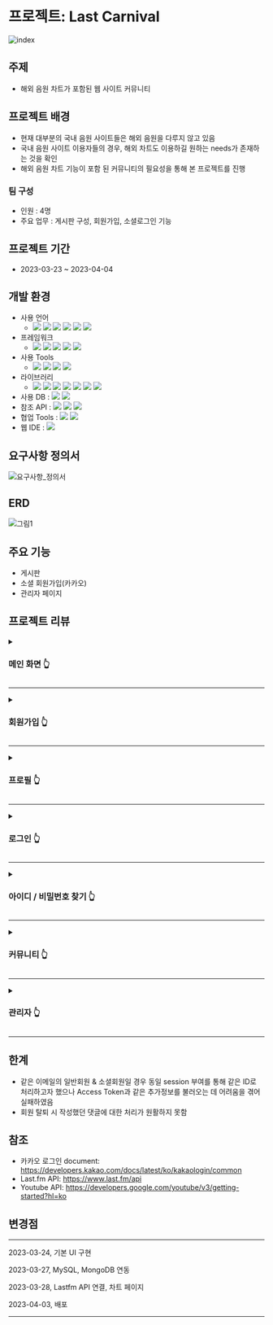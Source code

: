 # 프로젝트: Last Carnival
![index](https://user-images.githubusercontent.com/120995522/230261320-2809c8f6-0e18-4b42-8576-9913432e5833.PNG)


## 주제
- 해외 음원 차트가 포함된 웹 사이트 커뮤니티

## 프로젝트 배경
- 현재 대부분의 국내 음원 사이트들은 해외 음원을 다루지 않고 있음
- 국내 음원 사이트 이용자들의 경우, 해외 차트도 이용하길 원하는 needs가 존재하는 것을 확인
- 해외 음원 차트 기능이 포함 된 커뮤니티의 필요성을 통해 본 프로젝트를 진행

### 팀 구성
- 인원 : 4명
- 주요 업무 : 게시판 구성, 회원가입, 소셜로그인 기능

## 프로젝트 기간
- 2023-03-23 ~ 2023-04-04


## 개발 환경
- 사용 언어
  + <img src="https://img.shields.io/badge/Java-007396?style=flat&logo=Java&logoColor=white"> <img src="https://img.shields.io/badge/SQL-F80000?style=flat&logo=SQL&logoColor=white"> <img src="https://img.shields.io/badge/html-E34F26?style=flat&logo=html5&logoColor=white"> <img src="https://img.shields.io/badge/css-1572B6?style=flat&logo=css3&logoColor=white"> <img src="https://img.shields.io/badge/javascript-F7DF1E?style=flat&logo=javascript&logoColor=black"> <img src="https://img.shields.io/badge/jquery-0769AD?style=flat&logo=jquery&logoColor=white">
- 프레임워크
  + <img src="https://img.shields.io/badge/bootstrap-7952B3?style=flat&logo=bootstrap&logoColor=white"> <img src="https://img.shields.io/badge/springboot 2-6DB33F?style=flat&logo=springboot&logoColor=white"> <img src="https://img.shields.io/badge/springsecurity 5-6DB33F?style=flat&logo=springsecurity&logoColor=white"> <img src="https://img.shields.io/badge/MyBatis 3-6DB33F?style=flat&logo=MyBatis&logoColor=white"> <img src="https://img.shields.io/badge/thymeleaf-005F0F?style=flat&logo=thymeleaf&logoColor=white">
- 사용 Tools
  + <img src="https://img.shields.io/badge/eclipseide:4.25.0-2C2255?style=flat&logo=eclipseide&logoColor=white"/> <img src="https://img.shields.io/badge/openjdk:17.0.4.1-686767?style=flat&logo=openjdk&logoColor=black"/> <img src="https://img.shields.io/badge/visualstudiocode:1.74.1-007ACC?style=flat&logo=visualstudiocode&logoColor=white"/> <img src="https://img.shields.io/badge/mysql:8.0.31-4479A1?style=flat&logo=mysql&logoColor=white"/>
- 라이브러리
  + <img src="https://img.shields.io/badge/Lombok-6DB33F?style=flat&logo=Lombok&logoColor=white"> <img src="https://img.shields.io/badge/Validation-6DB33F?style=flat&logo=springboot&logoColor=white"> <img src="https://img.shields.io/badge/Devtools-6DB33F?style=flat&logo=springboot&logoColor=white"> <img src="https://img.shields.io/badge/OkHttp-6DB33F?style=flat&logo=OkHttp&logoColor=white"> <img src="https://img.shields.io/badge/commons.io-D22128?style=flat&logo=apache&logoColor=white"> <img src="https://img.shields.io/badge/commons.codec-D22128?style=flat&logo=apache&logoColor=white"> <img src="https://img.shields.io/badge/Guava-4285F4?style=flat&logo=google&logoColor=white">
- 사용 DB : <img src="https://img.shields.io/badge/mysql:8.0.31-4479A1?style=flat&logo=mysql&logoColor=white"/> <img src="https://img.shields.io/badge/mongodb-47A248?style=flat&logo=mongodb&logoColor=white"/>
- 참조 API : <img src="https://img.shields.io/badge/lastdotfm-D51007?style=flat&logo=lastdotfm&logoColor=white"/> <img src="https://img.shields.io/badge/youtube-FF0000?style=flat&logo=youtube&logoColor=white"/> <img src="https://img.shields.io/badge/kakao-FFCD00?style=flat&logo=kakao&logoColor=white"/>
- 협업 Tools : <img src="https://img.shields.io/badge/slack-4A154B?style=flat&logo=slack&logoColor=white"/> <img src="https://img.shields.io/badge/trello-0052CC?style=flat&logo=trello&logoColor=white"/>
- 웹 IDE : <img src="https://img.shields.io/badge/github-181717?style=flat&logo=github&logoColor=white"/>


## 요구사항 정의서
![요구사항_정의서](https://user-images.githubusercontent.com/120995555/231071141-e2164b49-37e7-4f46-b680-1303b0c8884f.png)

## ERD
![그림1](https://user-images.githubusercontent.com/120995522/230264333-8c11f3b6-e373-4134-af9e-8acc661e93be.png)


## 주요 기능
- 게시판
- 소셜 회원가입(카카오)
- 관리자 페이지


## 프로젝트 리뷰

<details>
<summary><h3>메인 화면 👆</h3></summary>
<div markdown="1">

- 해외 음원 차트 50개를 보여 줌
![image](https://user-images.githubusercontent.com/120995529/230283352-916d974b-8bd7-46d4-9dc3-83ddd537aa73.png)

- 앨범 이미지, 유튜브 이미지 눌렀을 때 유튜브 링크로 이동
![youtubebutton-1](https://user-images.githubusercontent.com/120995529/230284511-ee522bc3-144a-49ab-acf0-a92e92415fbf.png)
</div>
</details>

***

<details>
<summary><h3>회원가입 👆</h3></summary>
<div markdown="1">

- 중복확인 한개라도 수행 안할 시 등록이 안됨
![회원가입중복확인X](https://user-images.githubusercontent.com/120995529/230286925-78f61c08-d589-4ba3-aef9-e4c7a6e4fc83.png)

- 유효성 검사
![회원가입유효성검사](https://user-images.githubusercontent.com/120995529/230287011-79be95aa-6ce0-4e30-bb70-b4b3442b10f8.png)

- 회원가입 완료 시 자동 로그인
![회원가입후자동로그인1](https://user-images.githubusercontent.com/120995529/230287394-42d1ad03-acf2-40dd-88b2-886e993147ff.png)
</div>
</details>

***

<details>
<summary><h3>프로필 👆</h3></summary>
<div markdown="1">

![프로필](https://user-images.githubusercontent.com/120995529/230287658-a474c314-aade-43b4-a54f-25b1adce236f.png)

- 내 정보 수정
![개인정보수정](https://user-images.githubusercontent.com/120995529/230287823-183caf22-a069-40d0-bd98-b2776e71bd0c.png)

  - 이메일 변경 시 중복확인 및 유효성 검사
  ![이메일변경](https://user-images.githubusercontent.com/120995529/230290211-f978c6d4-1bef-459a-a8c0-5e4f26c2026f.jpg)


  - 비밀번호 변경 시 유효성 검사
  ![비밀번호변경휴요성](https://user-images.githubusercontent.com/120995529/230287999-6a4df00d-eccf-4e8a-8602-640e2aafd713.png)
</div>
</details>

***

<details>
<summary><h3>로그인 👆</h3></summary>
<div markdown="1">

- 아이디 저장 및 자동 로그인 기능
  - 아이디 저장 : 로그인 시 아이디 자동 입력
- 카카오 로그인
![카카오로그인](https://user-images.githubusercontent.com/120995529/230291839-393ea344-22f5-48b9-bafa-98acf5e455e1.png)
</div>
</details>

***

<details>
<summary><h3>아이디 / 비밀번호 찾기 👆</h3></summary>
<div markdown="1">

- 비밀번호 찾기 수행 시 비밀번호는 임시 비밀번호로 변경
![아이디비밀번호찾기](https://user-images.githubusercontent.com/120995529/230292688-2bff2a72-ed7f-4a5b-a2ec-d51f2a49af61.jpg)
</div>
</details>

***

<details>
<summary><h3>커뮤니티 👆</h3></summary>
<div markdown="1">

- 로그인 여부
![커뮤니티로그인여부](https://user-images.githubusercontent.com/120995529/230293673-de7e9b26-45b4-4430-b69c-7160262494da.jpg)

- 게시글 및 댓글 
![커뮤니티](https://user-images.githubusercontent.com/120995529/230296940-9c449c10-8336-4728-a790-c3a0a280dbf5.jpg)
</div>
</details>

***

<details>
<summary><h3>관리자 👆</h3></summary>
<div markdown="1">

- 회원관리
![회원 관리 - 관리자](https://user-images.githubusercontent.com/120995529/230303135-51701790-0ca4-4318-a178-1f30f0c385d0.png)

- 닉네임 변경 및 회원 삭제
![관리자](https://user-images.githubusercontent.com/120995529/230302072-94051e3b-d8c1-4725-a58b-7212e62b8d7f.jpg)

- 권한 관리
![회원 권한 관리 - 관리자](https://user-images.githubusercontent.com/120995529/230303344-ae97d43b-f4f0-44ec-8336-ff0eb4b082ad.png)

- 게시물 관리
![게시글 보기+댓글 - 관리자](https://user-images.githubusercontent.com/120995529/230303254-7edf9e50-f3a1-43ac-aec9-f2c40f323240.png)
</div>
</details>

***


## 한계
- 같은 이메일의 일반회원 & 소셜회원일 경우 동일 session 부여를 통해 같은 ID로 처리하고자 했으나 Access Token과 같은 추가정보를 불러오는 데 어려움을 겪어 실패하였음
- 회원 탈퇴 시 작성했던 댓글에 대한 처리가 원활하지 못함


## 참조
- 카카오 로그인 document: https://developers.kakao.com/docs/latest/ko/kakaologin/common
- Last.fm API: https://www.last.fm/api
- Youtube API: https://developers.google.com/youtube/v3/getting-started?hl=ko


## 변경점
***
2023-03-24, 기본 UI 구현

2023-03-27, MySQL, MongoDB 연동

2023-03-28, Lastfm API 연결, 차트 페이지 

2023-04-03, 배포
***
